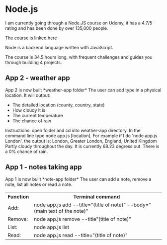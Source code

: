 <h1> Node.js </h1>

<p>I am currently going through a Node.JS course on Udemy, it has a 4.7/5 rating and has been done by over 135,000 people.</p>

<a href="https://www.udemy.com/the-complete-nodejs-developer-course-2">The course is linked here</a>

<p>Node is a backend language written with JavaScript.</p>

<p>The course is 34.5 hours long, with frequent challenges and guides you through building 4 projects.</p>

<h2> App 2 - weather app </h2>
<p>App 2 is now built *weather-app folder*
The user can add type in a physical location. It will output:<p>
<ul>
    <li> The detailed location (county, country, state)</li> 
    <li> How cloudy it is</li> 
    <li> The current temperature</li> 
    <li> The chance of rain</li> 
</ul>

<p> Instructions: open folder and cd into weather-app directory. In the command line type 
node app.js [location]. For example if I do 'node app.js London', the output is: London, Greater London, England, United Kingdom
Partly cloudy throughout the day. It is currently 68.23 degress out. There is a 0% chance of rain. </p>

<h2> App 1 - notes taking app </h2>
<p>App 1 is now built *note-app folder*
The user can add a note, remove a note, list all notes or read a note.<p>

<table>
    <tr>
        <th>Function   </th>
        <th>Terminal command</th>
    </tr>
    <tr>
        <td>Add:</td>
        <td>node app.js add --title="(title of note)" --body="(main text of the note)"</td>
    </tr>
    <tr>
        <td>Remove:</td>
        <td>node app.js remove --title"(title of note)"</td>
    </tr>
    <tr>
        <td>List:</td>
        <td>node app.js list</td>
    </tr>
    <tr>
        <td>Read:</td>
        <td>node app.js read --title="(title of note)"</td>
    </tr>
</table>